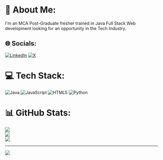 # 💫 About Me:
I'm an MCA Post-Graduate fresher trained in Java Full Stack Web development looking for an opportunity in the Tech Industry.



## 🌐 Socials:
[![LinkedIn](https://img.shields.io/badge/LinkedIn-%230077B5.svg?logo=linkedin&logoColor=white)](https://linkedin.com/in/https://www.linkedin.com/in/gowda-chandan-aa2463247/) [![X](https://img.shields.io/badge/X-black.svg?logo=X&logoColor=white)](https://x.com/https://x.com/Chandan67311742) 

# 💻 Tech Stack:
![Java](https://img.shields.io/badge/java-%23ED8B00.svg?style=plastic&logo=openjdk&logoColor=white) ![JavaScript](https://img.shields.io/badge/javascript-%23323330.svg?style=plastic&logo=javascript&logoColor=%23F7DF1E) ![HTML5](https://img.shields.io/badge/html5-%23E34F26.svg?style=plastic&logo=html5&logoColor=white) ![Python](https://img.shields.io/badge/python-3670A0?style=plastic&logo=python&logoColor=ffdd54)
# 📊 GitHub Stats:
![](https://github-readme-stats.vercel.app/api?username=Gowda2345&theme=vue-dark&hide_border=false&include_all_commits=true&count_private=false)<br/>
![](https://github-readme-streak-stats.herokuapp.com/?user=Gowda2345&theme=vue-dark&hide_border=false)<br/>
![](https://github-readme-stats.vercel.app/api/top-langs/?username=Gowda2345&theme=vue-dark&hide_border=false&include_all_commits=true&count_private=false&layout=compact)

---
[![](https://visitcount.itsvg.in/api?id=Gowda2345&icon=0&color=0)](https://visitcount.itsvg.in)

<!-- Proudly created with GPRM ( https://gprm.itsvg.in ) -->
